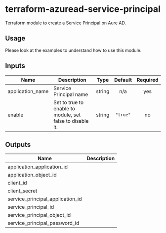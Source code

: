 # terraform-azuread-service-principal

Terraform module to create a Service Principal on Aure AD.

## Usage
Please look at the examples to understand how to use this module.

<!-- BEGINNING OF PRE-COMMIT-TERRAFORM DOCS HOOK -->
## Inputs

| Name | Description | Type | Default | Required |
|------|-------------|:----:|:-----:|:-----:|
| application\_name | Service Principal name | string | n/a | yes |
| enable | Set to true to enable to module, set false to disable it. | string | `"true"` | no |

## Outputs

| Name | Description |
|------|-------------|
| application\_application\_id |  |
| application\_object\_id |  |
| client\_id |  |
| client\_secret |  |
| service\_principal\_application\_id |  |
| service\_principal\_id |  |
| service\_principal\_object\_id |  |
| service\_principal\_password\_id |  |

<!-- END OF PRE-COMMIT-TERRAFORM DOCS HOOK -->
